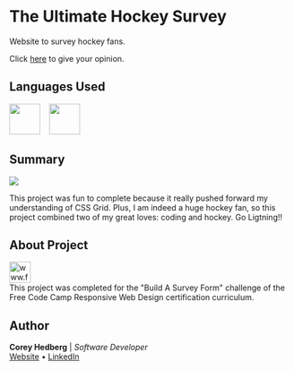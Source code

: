 # The Ultimate Hockey Survey

Website to survey hockey fans.

Click [here](https://coreyhedberg.github.io/ultimate_hockey_survey/) to give your opinion.

## Languages Used

<image src="readme_files/html.svg" width="55">&nbsp; &nbsp; <image src="readme_files/css.svg" width="55">

## Summary

<image src="readme_files/readme_screenshot.png">

This project was fun to complete because it really pushed forward my understanding of CSS Grid. Plus, I am indeed a huge hockey fan, so this project combined two of my great loves: coding and hockey. Go Ligtning!!

## About Project

<image src="readme_files/free_code_camp_logo.png" width="38" alt="www.freecodecamp.org"><br>
This project was completed for the "Build A Survey Form" challenge of the Free Code Camp Responsive Web Design certification curriculum.<br>

## Author

**Corey Hedberg** | _Software Developer_ <br>
[Website](https://coreyhedberg.dev) &bull; [LinkedIn](https://www.linkedin.com/in/coreyhedberg/)
